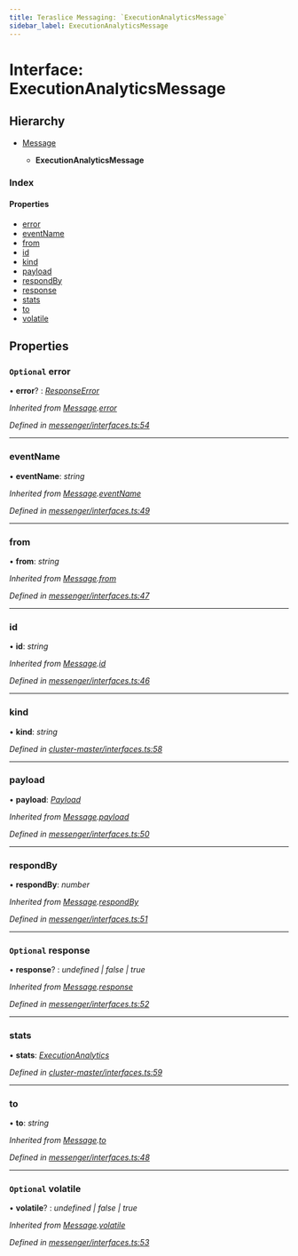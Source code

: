 ```yaml
---
title: Teraslice Messaging: `ExecutionAnalyticsMessage`
sidebar_label: ExecutionAnalyticsMessage
---
```


# Interface: ExecutionAnalyticsMessage

## Hierarchy

* [Message](message.md)

  * **ExecutionAnalyticsMessage**

### Index

#### Properties

* [error](executionanalyticsmessage.md#optional-error)
* [eventName](executionanalyticsmessage.md#eventname)
* [from](executionanalyticsmessage.md#from)
* [id](executionanalyticsmessage.md#id)
* [kind](executionanalyticsmessage.md#kind)
* [payload](executionanalyticsmessage.md#payload)
* [respondBy](executionanalyticsmessage.md#respondby)
* [response](executionanalyticsmessage.md#optional-response)
* [stats](executionanalyticsmessage.md#stats)
* [to](executionanalyticsmessage.md#to)
* [volatile](executionanalyticsmessage.md#optional-volatile)

## Properties

### `Optional` error

• **error**? : *[ResponseError](../overview.md#responseerror)*

*Inherited from [Message](message.md).[error](message.md#optional-error)*

*Defined in [messenger/interfaces.ts:54](https://github.com/terascope/teraslice/blob/d3a803c3/packages/teraslice-messaging/src/messenger/interfaces.ts#L54)*

___

###  eventName

• **eventName**: *string*

*Inherited from [Message](message.md).[eventName](message.md#eventname)*

*Defined in [messenger/interfaces.ts:49](https://github.com/terascope/teraslice/blob/d3a803c3/packages/teraslice-messaging/src/messenger/interfaces.ts#L49)*

___

###  from

• **from**: *string*

*Inherited from [Message](message.md).[from](message.md#from)*

*Defined in [messenger/interfaces.ts:47](https://github.com/terascope/teraslice/blob/d3a803c3/packages/teraslice-messaging/src/messenger/interfaces.ts#L47)*

___

###  id

• **id**: *string*

*Inherited from [Message](message.md).[id](message.md#id)*

*Defined in [messenger/interfaces.ts:46](https://github.com/terascope/teraslice/blob/d3a803c3/packages/teraslice-messaging/src/messenger/interfaces.ts#L46)*

___

###  kind

• **kind**: *string*

*Defined in [cluster-master/interfaces.ts:58](https://github.com/terascope/teraslice/blob/d3a803c3/packages/teraslice-messaging/src/cluster-master/interfaces.ts#L58)*

___

###  payload

• **payload**: *[Payload](payload.md)*

*Inherited from [Message](message.md).[payload](message.md#payload)*

*Defined in [messenger/interfaces.ts:50](https://github.com/terascope/teraslice/blob/d3a803c3/packages/teraslice-messaging/src/messenger/interfaces.ts#L50)*

___

###  respondBy

• **respondBy**: *number*

*Inherited from [Message](message.md).[respondBy](message.md#respondby)*

*Defined in [messenger/interfaces.ts:51](https://github.com/terascope/teraslice/blob/d3a803c3/packages/teraslice-messaging/src/messenger/interfaces.ts#L51)*

___

### `Optional` response

• **response**? : *undefined | false | true*

*Inherited from [Message](message.md).[response](message.md#optional-response)*

*Defined in [messenger/interfaces.ts:52](https://github.com/terascope/teraslice/blob/d3a803c3/packages/teraslice-messaging/src/messenger/interfaces.ts#L52)*

___

###  stats

• **stats**: *[ExecutionAnalytics](executionanalytics.md)*

*Defined in [cluster-master/interfaces.ts:59](https://github.com/terascope/teraslice/blob/d3a803c3/packages/teraslice-messaging/src/cluster-master/interfaces.ts#L59)*

___

###  to

• **to**: *string*

*Inherited from [Message](message.md).[to](message.md#to)*

*Defined in [messenger/interfaces.ts:48](https://github.com/terascope/teraslice/blob/d3a803c3/packages/teraslice-messaging/src/messenger/interfaces.ts#L48)*

___

### `Optional` volatile

• **volatile**? : *undefined | false | true*

*Inherited from [Message](message.md).[volatile](message.md#optional-volatile)*

*Defined in [messenger/interfaces.ts:53](https://github.com/terascope/teraslice/blob/d3a803c3/packages/teraslice-messaging/src/messenger/interfaces.ts#L53)*

